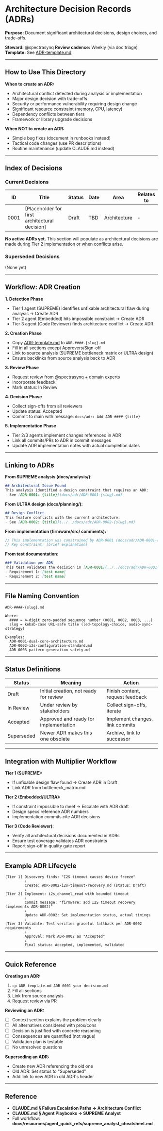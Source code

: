 # Architecture Decision Records (ADRs)

**Purpose:** Document significant architectural decisions, design choices, and trade-offs.

**Steward:** @spectrasynq
**Review cadence:** Weekly (via doc triage)
**Template:** See [ADR-template.md](ADR-template.md)

---

## How to Use This Directory

**When to create an ADR:**
- Architectural conflict detected during analysis or implementation
- Major design decision with trade-offs
- Security or performance vulnerability requiring design change
- Significant resource constraint (memory, CPU, latency)
- Dependency conflicts between tiers
- Framework or library upgrade decisions

**When NOT to create an ADR:**
- Simple bug fixes (document in runbooks instead)
- Tactical code changes (use PR descriptions)
- Routine maintenance (update CLAUDE.md instead)

---

## Index of Decisions

### Current Decisions

| ID | Title | Status | Date | Area | Relates to |
|----|-------|--------|------|------|-----------|
| 0001 | [Placeholder for first architectural decision] | Draft | TBD | Architecture | - |

**No active ADRs yet.** This section will populate as architectural decisions are made during Tier 2 implementation or when conflicts arise.

### Superseded Decisions

(None yet)

---

## Workflow: ADR Creation

**1. Detection Phase**
- Tier 1 agent (SUPREME) identifies unfixable architectural flaw during analysis → Create ADR
- Tier 2 agent (Embedded) hits impossible constraint → Create ADR
- Tier 3 agent (Code Reviewer) finds architecture conflict → Create ADR

**2. Creation Phase**
- Copy [ADR-template.md](ADR-template.md) to `ADR-####-{slug}.md`
- Fill in all sections except Approvers/Sign-off
- Link to source analysis (SUPREME bottleneck matrix or ULTRA design)
- Ensure backlinks from source analysis back to ADR

**3. Review Phase**
- Request review from @spectrasynq + domain experts
- Incorporate feedback
- Mark status: In Review

**4. Decision Phase**
- Collect sign-offs from all reviewers
- Update status: Accepted
- Commit to main with message: `docs/adr: Add ADR-####-{title}`

**5. Implementation Phase**
- Tier 2/3 agents implement changes referenced in ADR
- Link all commits/PRs to ADR in commit messages
- Update ADR implementation notes with actual completion dates

---

## Linking to ADRs

**From SUPREME analysis (docs/analysis/):**
```markdown
## Architectural Issue Found
This analysis identified a design constraint that requires an ADR:
- See [ADR-0001: {title}](docs/adr/ADR-0001-{slug}.md)
```

**From ULTRA design (docs/planning/):**
```markdown
## Design Conflict
This feature conflicts with the current architecture:
- See [ADR-0002: {title}](../../docs/adr/ADR-0002-{slug}.md)
```

**From implementation (firmware/src/ comments):**
```cpp
// This implementation was constrained by ADR-0001 (docs/adr/ADR-0001-{slug}.md)
// Key constraint: [brief explanation]
```

**From test documentation:**
```markdown
### Validation per ADR
This test validates the decision in [ADR-0001](../../docs/adr/ADR-0001-{slug}.md):
- Requirement 1: [test name]
- Requirement 2: [test name]
```

---

## File Naming Convention

```
ADR-####-{slug}.md

Where:
  #### = 4-digit zero-padded sequence number (0001, 0002, 0003, ...)
  slug = kebab-case URL-safe title (led-topology-choice, audio-sync-strategy)

Examples:
  ADR-0001-dual-core-architecture.md
  ADR-0002-i2s-configuration-standard.md
  ADR-0003-pattern-generation-safety.md
```

---

## Status Definitions

| Status | Meaning | Action |
|--------|---------|--------|
| Draft | Initial creation, not ready for review | Finish content, request feedback |
| In Review | Under review by stakeholders | Collect sign-offs, iterate |
| Accepted | Approved and ready for implementation | Implement changes, link commits |
| Superseded | Newer ADR makes this one obsolete | Archive, link to successor |

---

## Integration with Multiplier Workflow

**Tier 1 (SUPREME):**
- If unfixable design flaw found → Create ADR in Draft
- Link ADR from bottleneck_matrix.md

**Tier 2 (Embedded/ULTRA):**
- If constraint impossible to meet → Escalate with ADR draft
- Design specs reference ADR numbers
- Implementation commits cite ADR decisions

**Tier 3 (Code Reviewer):**
- Verify all architectural decisions documented in ADRs
- Ensure test coverage validates ADR constraints
- Report sign-off in quality gate report

---

## Example ADR Lifecycle

```
[Tier 1] Discovery finds: "I2S timeout causes device freeze"
         ↓
         Create: ADR-0002-i2s-timeout-recovery.md (status: Draft)
         ↓
[Tier 2] Implement: i2s_channel_read with bounded timeout
         ↓
         Commit message: "firmware: add I2S timeout recovery (implements ADR-0002)"
         ↓
         Update ADR-0002: Set implementation status, actual timings
         ↓
[Tier 3] Validate: Test verifies graceful fallback per ADR-0002 requirements
         ↓
         Approval: Mark ADR-0002 as "Accepted"
         ↓
         Final status: Accepted, implemented, validated
```

---

## Quick Reference

**Creating an ADR:**
1. `cp ADR-template.md ADR-0001-your-decision.md`
2. Fill all sections
3. Link from source analysis
4. Request review via PR

**Reviewing an ADR:**
- [ ] Context section explains the problem clearly
- [ ] All alternatives considered with pros/cons
- [ ] Decision is justified with concrete reasoning
- [ ] Consequences are quantified (not vague)
- [ ] Validation plan is testable
- [ ] No unresolved questions

**Superseding an ADR:**
- Create new ADR referencing the old one
- Old ADR: Set status to "Superseded"
- Add link to new ADR in old ADR's header

---

## Reference

- **CLAUDE.md § Failure Escalation Paths → Architecture Conflict**
- **CLAUDE.md § Agent Playbooks → SUPREME Analyst**
- Full workflow: **docs/resources/agent_quick_refs/supreme_analyst_cheatsheet.md**

